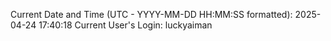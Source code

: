 Current Date and Time (UTC - YYYY-MM-DD HH:MM:SS formatted): 2025-04-24 17:40:18
Current User's Login: luckyaiman
